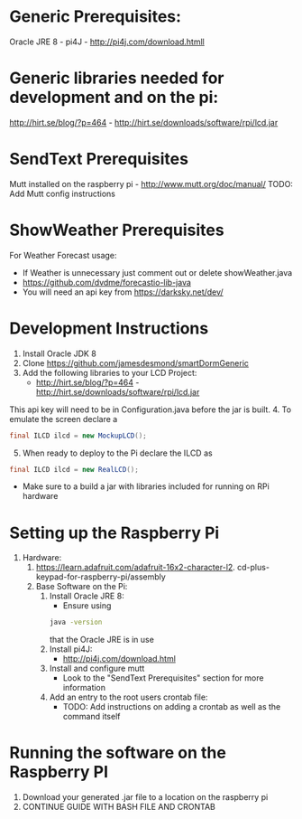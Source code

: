 # Generic Prerequisites:
Oracle JRE 8  -
pi4J - http://pi4j.com/download.htmll

# Generic libraries needed for development and on the pi:
http://hirt.se/blog/?p=464 - http://hirt.se/downloads/software/rpi/lcd.jar

# SendText Prerequisites
Mutt installed on the raspberry pi - http://www.mutt.org/doc/manual/
TODO: Add Mutt config instructions

# ShowWeather Prerequisites
For Weather Forecast usage: 
* If Weather is unnecessary just comment out or delete showWeather.java
* https://github.com/dvdme/forecastio-lib-java
* You will need an api key from https://darksky.net/dev/

# Development Instructions
1. Install Oracle JDK 8
2. Clone https://github.com/jamesdesmond/smartDormGeneric
3. Add the following libraries to your LCD Project:
    * http://hirt.se/blog/?p=464 -  http://hirt.se/downloads/software/rpi/lcd.jar
    
This api key will need to be in Configuration.java before the jar is built.
  4. To emulate the screen declare a 
```Java
final ILCD ilcd = new MockupLCD();
```
  5. When ready to deploy to the Pi declare the ILCD as 
```Java
final ILCD ilcd = new RealLCD();
```
* Make sure to a build a jar with libraries included for running on RPi hardware

# Setting up the Raspberry Pi
1. Hardware:
    1. https://learn.adafruit.com/adafruit-16x2-character-l2. cd-plus-keypad-for-raspberry-pi/assembly
    1. Base Software on the Pi:
        1. Install Oracle JRE 8:
            * Ensure using
            ```Bash
            java -version
            ```
            that the Oracle JRE is in use
        1. Install pi4J:
            * http://pi4j.com/download.html
        1. Install and configure mutt
            * Look to the "SendText Prerequisites" section for more information
        1. Add an entry to the root users crontab file:
            * TODO: Add instructions on adding a crontab as well as the command itself

# Running the software on the Raspberry PI
1. Download your generated .jar file to a location on the raspberry pi
2. CONTINUE GUIDE WITH BASH FILE AND CRONTAB
